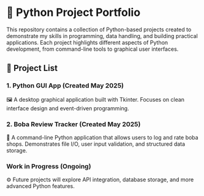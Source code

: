 # 🐍 Python Project Portfolio
This repository contains a collection of Python-based projects created to demonstrate my skills in programming, data handling, and building practical applications. Each project highlights different aspects of Python development, from command-line tools to graphical user interfaces.

## 📁 Project List

### 1. Python GUI App (Created May 2025)
🖼️ A desktop graphical application built with Tkinter. Focuses on clean interface design and event-driven programming.

### 2. Boba Review Tracker (Created May 2025)
🧋 A command-line Python application that allows users to log and rate boba shops. Demonstrates file I/O, user input validation, and structured data storage.

### Work in Progress (Ongoing)
⚙️ Future projects will explore API integration, database storage, and more advanced Python features.

